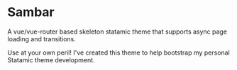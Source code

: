 # Sambar
A vue/vue-router based skeleton statamic theme that supports async page loading and transitions.

Use at your own peril! I've created this theme to help bootstrap my personal Statamic theme development.